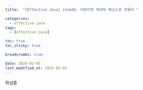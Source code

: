 ```yaml
---
title:  "[Effective Java] item30. 이왕이면 제네릭 메소드로 만들라 "

categories:
  - effective-java
tags:
  - [effective-java]

toc: true
toc_sticky: true

breadcrumbs: true

date: 2024-02-05
last_modified_at: 2024-02-05
---
```


작성중

